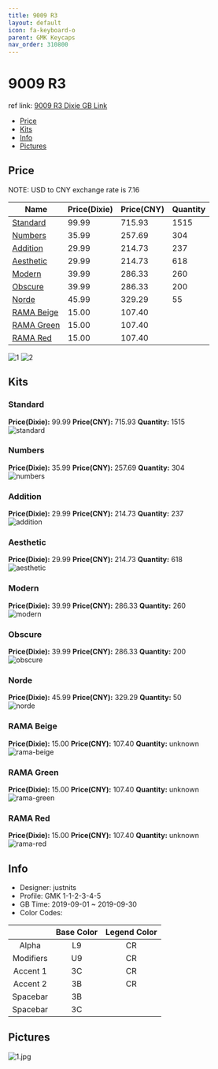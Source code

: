 ```yaml
---
title: 9009 R3 
layout: default
icon: fa-keyboard-o
parent: GMK Keycaps
nav_order: 310800
---
```


# 9009 R3 

ref link: [9009 R3 Dixie GB Link](https://dixiemech.store/collections/gmk-9009-round-3/products/gmk-9009-round-3)  

* [Price](#price)  
* [Kits](#kits)  
* [Info](#info)  
* [Pictures](#pictures)  


## Price  
NOTE: USD to CNY exchange rate is 7.16

| Name          | Price(Dixie)    |  Price(CNY) | Quantity |
| ------------- | ------------ |  ---------- | -------- |
|[Standard](#standard)|99.99|715.93|1515|
|[Numbers](#numbers)|35.99|257.69|304|
|[Addition](#addition)|29.99|214.73|237|
|[Aesthetic](#aesthetic)|29.99|214.73|618|
|[Modern](#modern)|39.99|286.33|260|
|[Obscure](#obscure)|39.99|286.33|200|
|[Norde](#norde)|45.99|329.29|55|
|[RAMA Beige](#rama-beige)|15.00|107.40||
|[RAMA Green](#rama-green)|15.00|107.40||
|[RAMA Red](#rama-red)|15.00|107.40||


<img src="{{ 'assets/images/gmk-keycaps/9009r3/progress1.png' | relative_url }}" alt="1" class="image featured">
<img src="{{ 'assets/images/gmk-keycaps/9009r3/progress2.png' | relative_url }}" alt="2" class="image featured">

## Kits  
### Standard  
**Price(Dixie):** 99.99    **Price(CNY):** 715.93    **Quantity:** 1515  
<img src="{{ 'assets/images/gmk-keycaps/9009r3/kits_pics/standard.jpg' | relative_url }}" alt="standard" class="image featured">

### Numbers  
**Price(Dixie):** 35.99    **Price(CNY):** 257.69    **Quantity:** 304  
<img src="{{ 'assets/images/gmk-keycaps/9009r3/kits_pics/numbers.jpg' | relative_url }}" alt="numbers" class="image featured">

### Addition  
**Price(Dixie):** 29.99    **Price(CNY):** 214.73    **Quantity:** 237  
<img src="{{ 'assets/images/gmk-keycaps/9009r3/kits_pics/addition.jpg' | relative_url }}" alt="addition" class="image featured">

### Aesthetic  
**Price(Dixie):** 29.99    **Price(CNY):** 214.73    **Quantity:** 618  
<img src="{{ 'assets/images/gmk-keycaps/9009r3/kits_pics/aesthetic.jpg' | relative_url }}" alt="aesthetic" class="image featured">

### Modern  
**Price(Dixie):** 39.99    **Price(CNY):** 286.33    **Quantity:** 260  
<img src="{{ 'assets/images/gmk-keycaps/9009r3/kits_pics/modern.jpg' | relative_url }}" alt="modern" class="image featured">

### Obscure  
**Price(Dixie):** 39.99    **Price(CNY):** 286.33    **Quantity:** 200  
<img src="{{ 'assets/images/gmk-keycaps/9009r3/kits_pics/obscure.jpg' | relative_url }}" alt="obscure" class="image featured">

### Norde  
**Price(Dixie):** 45.99    **Price(CNY):** 329.29    **Quantity:** 50  
<img src="{{ 'assets/images/gmk-keycaps/9009r3/kits_pics/norde.jpg' | relative_url }}" alt="norde" class="image featured">

### RAMA Beige  
**Price(Dixie):** 15.00    **Price(CNY):** 107.40    **Quantity:** unknown  
<img src="{{ 'assets/images/gmk-keycaps/9009r3/kits_pics/rama-beige.png' | relative_url }}" alt="rama-beige" class="image featured">

### RAMA Green  
**Price(Dixie):** 15.00    **Price(CNY):** 107.40    **Quantity:** unknown  
<img src="{{ 'assets/images/gmk-keycaps/9009r3/kits_pics/rama-green.png' | relative_url }}" alt="rama-green" class="image featured">

### RAMA Red  
**Price(Dixie):** 15.00    **Price(CNY):** 107.40    **Quantity:** unknown  
<img src="{{ 'assets/images/gmk-keycaps/9009r3/kits_pics/rama-red.png' | relative_url }}" alt="rama-red" class="image featured">


## Info  
* Designer: justnits   
* Profile: GMK 1-1-2-3-4-5  
* GB Time: 2019-09-01 ~ 2019-09-30 
* Color Codes:  

| |Base Color     | Legend Color
| :-------------: | :-------------: | :------------:
|Alpha|L9|CR
|Modifiers|U9|CR
|Accent 1|3C|CR
|Accent 2|3B|CR
|Spacebar|3B|
|Spacebar|3C|

## Pictures  
<img src="{{ 'assets/images/gmk-keycaps/9009r3/rendering_pics/1.jpg' | relative_url }}" alt="1.jpg" class="image featured">
